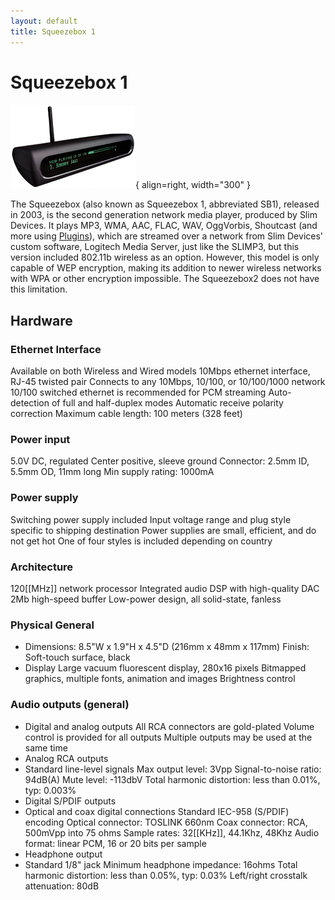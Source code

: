 ```yaml
---
layout: default
title: Squeezebox 1
---
```


# Squeezebox 1

![Squeezebox 1](assets/sb_black_200.jpg){ align=right, width="300" }

The Squeezebox (also known as Squeezebox 1, abbreviated SB1), released in 2003, is the second generation network media player, produced by Slim Devices. It plays MP3, WMA, AAC, FLAC, WAV, OggVorbis, Shoutcast (and more using [Plugins](../plugins/index.md)), which are streamed over a network from Slim Devices' custom software, Logitech Media Server, just like the SLIMP3, but this version included 802.11b wireless as an option. However, this model is only capable of WEP encryption, making its addition to newer wireless networks with WPA or other encryption impossible. The Squeezebox2 does not have this limitation. 

## Hardware

### Ethernet Interface

Available on both Wireless and Wired models 10Mbps ethernet interface, RJ-45 twisted pair Connects to any 10Mbps, 10/100, or 10/100/1000 network 10/100 switched ethernet is recommended for PCM streaming Auto-detection of full and half-duplex modes Automatic receive polarity correction Maximum cable length: 100 meters (328 feet)

### Power input

5.0V DC, regulated Center positive, sleeve ground Connector: 2.5mm ID, 5.5mm OD, 11mm long Min supply rating: 1000mA

### Power supply

Switching power supply included Input voltage range and plug style specific to shipping destination Power supplies are small, efficient, and do not get hot One of four styles is included depending on country

### Architecture

120[[MHz]] network processor Integrated audio DSP with high-quality DAC 2Mb high-speed buffer Low-power design, all solid-state, fanless

### Physical General

* Dimensions: 8.5"W x 1.9"H x 4.5"D (216mm x 48mm x 117mm) Finish: Soft-touch surface, black
* Display Large vacuum fluorescent display, 280x16 pixels Bitmapped graphics, multiple fonts, animation and images Brightness control

### Audio outputs (general)

* Digital and analog outputs All RCA connectors are gold-plated Volume control is provided for all outputs Multiple outputs may be used at the same time
* Analog RCA outputs
* Standard line-level signals Max output level: 3Vpp Signal-to-noise ratio: 94dB(A) Mute level: -113dbV Total harmonic distortion: less than 0.01%, typ: 0.003%
* Digital S/PDIF outputs
* Optical and coax digital connections Standard IEC-958 (S/PDIF) encoding Optical connector: TOSLINK 660nm Coax connector: RCA, 500mVpp into 75 ohms Sample rates: 32[[KHz]], 44.1Khz, 48Khz Audio format: linear PCM, 16 or 20 bits per sample
* Headphone output
* Standard 1/8" jack Minimum headphone impedance: 16ohms Total harmonic distortion: less than 0.05%, typ: 0.03% Left/right crosstalk attenuation: 80dB
